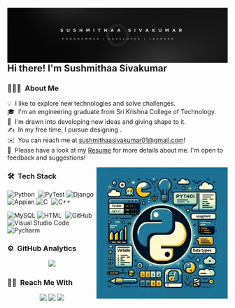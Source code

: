 

<img alt="Night Coding" src="https://github.com/SushmithaaSivakumar/Sushmithaa-Sivakumar/blob/main/Black%20Gradient%20Minimalist%20Corporate%20Business%20Personal%20Profile%20New%20LinkedIn%20Banner.jpg" width='1000' align="left"/><h2>Hi there! I'm Sushmithaa Sivakumar</h2>

<!-- ## 👋 &nbsp;Hi there! I'm Sushmithaa Sivakumar -->

### 👨🏻‍💻 &nbsp;About Me

💡 &nbsp;I like to explore new technologies and solve challenges.\
🎓 &nbsp;I'm an engineering graduate from Sri Krishna College of Technology.\
🌱 &nbsp;I'm drawn into developing new ideas and giving shape to it.\
✍️ &nbsp;In my free time, I pursue designing .\
✉️ &nbsp;You can reach me at sushmithaasivakumar01@gmail.com!\
📄 &nbsp;Please have a look at my [Resume](https://drive.google.com/file/d/1PHbLr5AasiTUHnMBaV3ufZYYd-u8lVgy/view?usp=drive_link) for more details about me. I'm open to feedback and suggestions!

<img alt="Night Coding" src="https://raw.githubusercontent.com/SushmithaaSivakumar/Sushmithaa-Sivakumar/main/python.webp" align="right"/>

### 🛠 &nbsp;Tech Stack

![Python](https://img.shields.io/badge/-Python-05122A?style=flat&logo=python)&nbsp;
![PyTest](https://img.shields.io/badge/PyTest-black?style=flat-square&logo=pytest&logoColor=green&logoSize=auto)
![Django](https://img.shields.io/badge/-Django-05122A?style=flat&logo=django&logoColor=092E20)&nbsp;
![Appian](https://img.shields.io/badge/Appian-black?style=flat-square&logo=Appian&logoColor=blue&logoSize=auto)
![C](https://img.shields.io/badge/-C-05122A?style=flat&logo=C&logoColor=A8B9CC)&nbsp;
![C++](https://img.shields.io/badge/-C++-05122A?style=flat&logo=C%2B%2B&logoColor=00599C)&nbsp;

![MySQL](https://img.shields.io/badge/MySQL-black?style=flat-square&logo=mysql&logoSize=auto)
![HTML](https://img.shields.io/badge/-HTML-05122A?style=flat&logo=HTML5)&nbsp;
![GitHub](https://img.shields.io/badge/-GitHub-05122A?style=flat&logo=github)&nbsp;
![Visual Studio Code](https://img.shields.io/badge/-Visual%20Studio%20Code-05122A?style=flat&logo=visual-studio-code&logoColor=007ACC)&nbsp;
![Pycharm](https://img.shields.io/badge/pycharm-black?style=flat-square&logo=pycharm)



### ⚙️ &nbsp;GitHub Analytics

<p align="center">
<a href="https://github.com/AVS1508">
  <img height="180em" src="https://github-readme-streak-stats.herokuapp.com/?user=sushmithaasivakumar&theme=synthwave&hide_border=true"/>
 
</a>
</p>

### 🤝🏻 &nbsp;Reach Me With

<p align="center">
<a href="https://www.linkedin.com/in/sushmithaa-sivakumar-663073209/"><img src="https://img.shields.io/badge/Sushmithaa%20Sivakumar-blue?style=flat-square&logo=linkedin&logoColor=white&logoSize=auto"/></a>
<a href="mailto:sushmithaasivakumar01@gmail.com"><img src="https://img.shields.io/badge/sushmithaasivakumar01%40gmail.com-red?style=flat-square&logo=gmail&logoColor=white&logoSize=auto"/></a>
<a href="https://www.hackerrank.com/profile/sushmithaa_siva1"><img src="https://img.shields.io/badge/Sushmithaa%20Sivakumar-black?style=flat-square&logo=hackerrank&logoColor=green&logoSize=auto"/></a>

</p>
